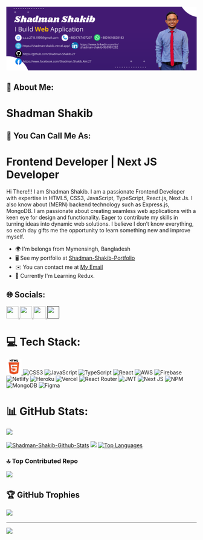 ![I am GitHub Readme Generator's creator](https://github.com/Shadman-Shakib-27/Shadman-Shakib-27/blob/main/my_github_banner.png)

## 💫 About Me:
# Shadman Shakib
## 💫 You Can Call Me As:
# Frontend Developer | Next JS Developer
Hi There!!! I am Shadman Shakib. I am a passionate Frontend Developer with expertise in HTML5, CSS3, JavaScript, TypeScript, React.js, Next Js. I also know about (MERN) backend technology such as Express.js, MongoDB. I am passionate about creating seamless web applications with a keen eye for design and functionality. Eager to contribute my skills in turning ideas into dynamic web solutions. I believe I don’t know everything, so each day gifts me the opportunity to learn something new and improve myself.

* 🌍  I'm belongs from Mymensingh, Bangladesh
* 🖥️  See my portfolio at [Shadman-Shakib-Portfolio](https://shadman-shakib.vercel.app/)
* ✉️  You can contact me at [My Email](mailto:s.s.a.27.8.1999@gmail.com)
* 🧠  Currently I'm Learning Redux.

## 🌐 Socials:
<p align="left"> <a href="https://www.facebook.com/Shadman.Shakib.Alvi.27" target="_blank" rel="noreferrer"> <picture> <source media="(prefers-color-scheme: dark)" srcset="https://raw.githubusercontent.com/danielcranney/readme-generator/main/public/icons/socials/facebook-dark.svg" /> <source media="(prefers-color-scheme: light)" srcset="https://raw.githubusercontent.com/danielcranney/readme-generator/main/public/icons/socials/facebook.svg" /> <img src="https://raw.githubusercontent.com/danielcranney/readme-generator/main/public/icons/socials/facebook.svg" width="32" height="32" /> </picture> </a> <a href="https://github.com/Shadman-Shakib-27" target="_blank" rel="noreferrer"> <picture> <source media="(prefers-color-scheme: dark)" srcset="https://raw.githubusercontent.com/danielcranney/readme-generator/main/public/icons/socials/github-dark.svg" /> <source media="(prefers-color-scheme: light)" srcset="https://raw.githubusercontent.com/danielcranney/readme-generator/main/public/icons/socials/github.svg" /> <img src="https://raw.githubusercontent.com/danielcranney/readme-generator/main/public/icons/socials/github.svg" width="32" height="32" /> </picture> </a> <a href="https://www.linkedin.com/in/shadman-shakib-9b9981282" target="_blank" rel="noreferrer"> <picture> <source media="(prefers-color-scheme: dark)" srcset="https://raw.githubusercontent.com/danielcranney/readme-generator/main/public/icons/socials/linkedin-dark.svg" /> <source media="(prefers-color-scheme: light)" srcset="https://raw.githubusercontent.com/danielcranney/readme-generator/main/public/icons/socials/linkedin.svg" /> <img src="https://raw.githubusercontent.com/danielcranney/readme-generator/main/public/icons/socials/linkedin.svg" width="32" height="32" /> </picture> </a> <a href="" target="_blank" rel="noreferrer"> <picture> <source media="(prefers-color-scheme: dark)" srcset="https://raw.githubusercontent.com/danielcranney/readme-generator/main/public/icons/socials/twitter-dark.svg" /> <source media="(prefers-color-scheme: light)" srcset="https://raw.githubusercontent.com/danielcranney/readme-generator/main/public/icons/socials/twitter.svg" /> <img src="https://raw.githubusercontent.com/danielcranney/readme-generator/main/public/icons/socials/twitter.svg" width="32" height="32" /> </picture> </a></p>

# 💻 Tech Stack:
<a href="https://www.w3.org/html/" target="_blank" rel="noreferrer"> <img src="https://raw.githubusercontent.com/devicons/devicon/master/icons/html5/html5-original-wordmark.svg" alt="html5" width="40" height="40"/> </a> ![CSS3](https://img.shields.io/badge/css3-%231572B6.svg?style=for-the-badge&logo=css3&logoColor=white) ![JavaScript](https://img.shields.io/badge/javascript-%23323330.svg?style=for-the-badge&logo=javascript&logoColor=%23F7DF1E) ![TypeScript](https://img.shields.io/badge/typescript-%23007ACC.svg?style=for-the-badge&logo=typescript&logoColor=white) ![React](https://img.shields.io/badge/react-%2320232a.svg?style=for-the-badge&logo=react&logoColor=%2361DAFB) ![AWS](https://img.shields.io/badge/AWS-%23FF9900.svg?style=for-the-badge&logo=amazon-aws&logoColor=white) ![Firebase](https://img.shields.io/badge/firebase-%23039BE5.svg?style=for-the-badge&logo=firebase) ![Netlify](https://img.shields.io/badge/netlify-%23000000.svg?style=for-the-badge&logo=netlify&logoColor=#00C7B7) ![Heroku](https://img.shields.io/badge/heroku-%23430098.svg?style=for-the-badge&logo=heroku&logoColor=white) ![Vercel](https://img.shields.io/badge/vercel-%23000000.svg?style=for-the-badge&logo=vercel&logoColor=white) ![React Router](https://img.shields.io/badge/React_Router-CA4245?style=for-the-badge&logo=react-router&logoColor=white)  ![JWT](https://img.shields.io/badge/JWT-black?style=for-the-badge&logo=JSON%20web%20tokens) ![Next JS](https://img.shields.io/badge/Next-black?style=for-the-badge&logo=next.js&logoColor=white) ![NPM](https://img.shields.io/badge/NPM-%23000000.svg?style=for-the-badge&logo=npm&logoColor=white) ![MongoDB](https://img.shields.io/badge/MongoDB-%234ea94b.svg?style=for-the-badge&logo=mongodb&logoColor=white) 	![Figma](https://img.shields.io/badge/figma-%23F24E1E.svg?style=for-the-badge&logo=figma&logoColor=white)

# 📊 GitHub Stats:
![](https://github-readme-stats.vercel.app/api?username=Shadman-Shakib-27&theme=dark&hide_border=false&include_all_commits=true&count_private=false&title_color=00A6ED&text_color=ffffff&icon_color=0891b2&bg_color=1c1917)

<a href="https://github.com/Shadman-Shakib-27"><img src="https://github-readme-stats.vercel.app/api?username=Shadman-Shakib-27&show_icons=true&hide=&count_private=false&title_color=00A6ED&text_color=ffffff&icon_color=0891b2&bg_color=1c1917&hide_border=false&show_icons=true" alt="Shadman-Shakib-Github-Stats" /></a>
![](https://github-readme-streak-stats.herokuapp.com/?user=Shadman-Shakib-27&theme=dark&hide_border=false)
<a href="https://github.com/Shadman-Shakib-27" align="center"><img src="https://github-readme-stats.vercel.app/api/top-langs/?username=Shadman-Shakib-27&langs_count=10&title_color=00A6ED&text_color=ffffff&icon_color=0891b2&bg_color=1c1917&hide_border=false&locale=en&custom_title=Languages%20%That%20%Mostly%20%Used" alt="Top Languages" /></a>


### 🔝 Top Contributed Repo
![](https://github-contributor-stats.vercel.app/api?username=Shadman-Shakib-27&limit=5&theme=dark&combine_all_yearly_contributions=true)

## 🏆 GitHub Trophies
![](https://github-profile-trophy.vercel.app/?username=Shadman-Shakib-27&theme=radical&no-frame=false&no-bg=true&margin-w=4)

---
[![](https://visitcount.itsvg.in/api?id=Shadman-Shakib-27&icon=0&color=0)](https://visitcount.itsvg.in)

<!-- Proudly created with GPRM ( https://gprm.itsvg.in ) -->
